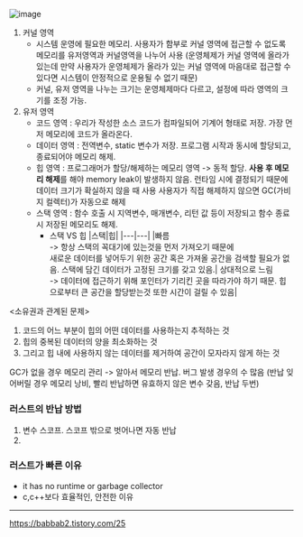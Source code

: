 ![image](https://github.com/leehansori/Fasoo_BigData/assets/109563345/9ff913a8-c9d2-4dfb-82d4-92f6892e0fe2)
1. 커널 영역
   - 시스템 운영에 필요한 메모리. 사용자가 함부로 커널 영역에 접근할 수 없도록 메모리를 유저영역과 커널영역을 나누어 사용
     (운영체제가 커널 영역에 올라가 있는데 만약 사용자가 운영체제가 올라가 있는 커널 영역에 마음대로 접근할 수 있다면 시스템이 안정적으로 운용될 수 없기 때문)
   - 커널, 유저 영역을 나누는 크기는 운영체제마다 다르고, 설정에 따라 영역의 크기를 조정 가능.
2. 유저 영역
   - 코드 영역 : 우리가 작성한 소스 코드가 컴파일되어 기계어 형태로 저장. 가장 먼저 메모리에 코드가 올라온다.
   - 데이터 영역 : 전역변수, static 변수가 저장. 프로그램 시작과 동시에 할당되고, 종료되어야 메모리 해제.
   - 힙 영역 : 프로그래머가 할당/해제하는 메모리 영역 -> 동적 할당. **사용 후 메모리 해제**를 해야 memory leak이 발생하지 않음.    런타임 시에 결정되기 때문에 데이터 크기가 확실하지 않을 때 사용
     사용자가 직접 해제하지 않으면 GC(가비지 컬렉터)가 자동으로 해제
   - 스택 영역 : 함수 호출 시 지역변수, 매개변수, 리턴 값 등이 저장되고 함수 종료시 저장된 메모리도 해제.
     * 스택 VS 힙
       |스택|힙|
       |---|---|
       |빠름<br> -> 항상 스택의 꼭대기에 있는것을 먼저 가져오기 때문에<br>새로운 데이터를 넣어두기 위한 공간 혹은 가져올 공간을 검색할 필요가 없음. 스택에 담긴 데이터가 고정된 크기를 갖고 있음.| 상대적으로 느림<br> -> 데이터에 접근하기 위해 포인터가 기리킨 곳을 따라가야 하기 때문. 힙으로부터 큰 공간을 할당받는것 또한 시간이 걸릴 수 있음|

<소유권과 관계된 문제>
1. 코드의 어느 부분이 힙의 어떤 데이터를 사용하는지 추적하는 것
2. 힙의 중복된 데이터의 양을 최소화하는 것
3. 그리고 힙 내에 사용하지 않는 데이터를 제거하여 공간이 모자라지 않게 하는 것

GC가 없을 경우 메모리 관리 -> 알아서 메모리 반납. 버그 발생 경우의 수 많음 (반납 잊어버릴 경우 메모리 낭비, 빨리 반납하면 유효하지 않은 변수 갖음, 반납 두번)
### 러스트의 반납 방법
1. 변수 스코프. 스코프 밖으로 벗어나면 자동 반납
2. 

### 러스트가 빠른 이유
- it has no runtime or garbage collector
- c,c++보다 효율적인, 안전한 이유
---

https://babbab2.tistory.com/25 
